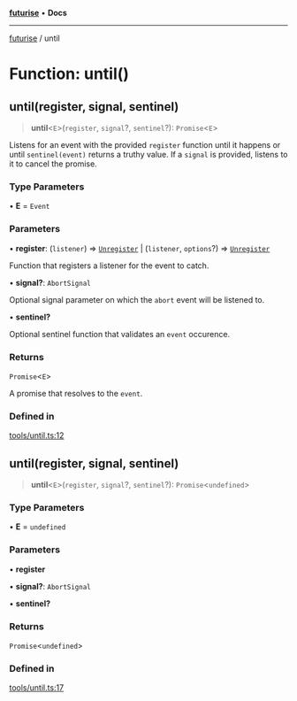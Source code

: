 [**futurise**](../README.md) • **Docs**

***

[futurise](../README.md) / until

# Function: until()

## until(register, signal, sentinel)

> **until**\<`E`\>(`register`, `signal`?, `sentinel`?): `Promise`\<`E`\>

Listens for an event with the provided `register` function until it happens or until `sentinel(event)` returns a truthy value.
If a `signal` is provided, listens to it to cancel the promise.

### Type Parameters

• **E** = `Event`

### Parameters

• **register**: (`listener`) => [`Unregister`](../type-aliases/Unregister.md) \| (`listener`, `options`?) => [`Unregister`](../type-aliases/Unregister.md)

Function that registers a listener for the event to catch.

• **signal?**: `AbortSignal`

Optional signal parameter on which the `abort` event will be listened to.

• **sentinel?**

Optional sentinel function that validates an `event` occurence.

### Returns

`Promise`\<`E`\>

A promise that resolves to the `event`.

### Defined in

[tools/until.ts:12](https://github.com/nevoland/futurise/blob/601ad82256b16b57df25308fadfb39e6c754671f/lib/tools/until.ts#L12)

## until(register, signal, sentinel)

> **until**\<`E`\>(`register`, `signal`?, `sentinel`?): `Promise`\<`undefined`\>

### Type Parameters

• **E** = `undefined`

### Parameters

• **register**

• **signal?**: `AbortSignal`

• **sentinel?**

### Returns

`Promise`\<`undefined`\>

### Defined in

[tools/until.ts:17](https://github.com/nevoland/futurise/blob/601ad82256b16b57df25308fadfb39e6c754671f/lib/tools/until.ts#L17)
